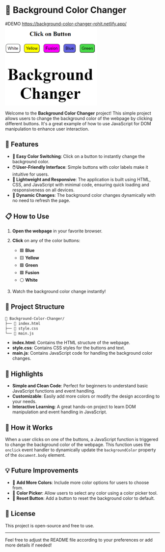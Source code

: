 # 🌈 Background Color Changer
#DEMO https://background-color-changer-rohit.netlify.app/
<img src="./bgchanger.png" alt="Logo" width="300" />


Welcome to the **Background Color Changer** project! This simple project allows users to change the background color of the webpage by clicking different buttons. It's a great example of how to use JavaScript for DOM manipulation to enhance user interaction.

## 🚀 Features

- **🎨 Easy Color Switching**: Click on a button to instantly change the background color.
- **🖱️ User-Friendly Interface**: Simple buttons with color labels make it intuitive for users.
- **🎯 Lightweight and Responsive**: The application is built using HTML, CSS, and JavaScript with minimal code, ensuring quick loading and responsiveness on all devices.
- **🔄 Dynamic Changes**: The background color changes dynamically with no need to refresh the page.

## 📋 How to Use

1. **Open the webpage** in your favorite browser.
2. **Click** on any of the color buttons:
   - 🟦 **Blue**
   - 🟨 **Yellow**
   - 🟩 **Green**
   - 🟪 **Fusion**
   - ⚪ **White**

3. Watch the background color change instantly!

## 📂 Project Structure

```
📁 Background-Color-Changer/
├── 📄 index.html
├── 📄 style.css
└── 📄 main.js
```

- **index.html**: Contains the HTML structure of the webpage.
- **style.css**: Contains CSS styles for the buttons and text.
- **main.js**: Contains JavaScript code for handling the background color changes.

## 🌟 Highlights

- **Simple and Clean Code**: Perfect for beginners to understand basic JavaScript functions and event handling.
- **Customizable**: Easily add more colors or modify the design according to your needs.
- **Interactive Learning**: A great hands-on project to learn DOM manipulation and event handling in JavaScript.

## 🤖 How it Works

When a user clicks on one of the buttons, a JavaScript function is triggered to change the background color of the webpage. This function uses the `onclick` event handler to dynamically update the `backgroundColor` property of the `document.body` element.

## 💡 Future Improvements

- 🎨 **Add More Colors**: Include more color options for users to choose from.
- 🌈 **Color Picker**: Allow users to select any color using a color picker tool.
- 🔄 **Reset Button**: Add a button to reset the background color to default.

## 📝 License

This project is open-source and free to use.

---

Feel free to adjust the README file according to your preferences or add more details if needed!
